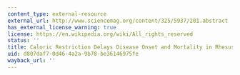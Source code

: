 ```yaml
---
content_type: external-resource
external_url: http://www.sciencemag.org/content/325/5937/201.abstract
has_external_license_warning: true
license: https://en.wikipedia.org/wiki/All_rights_reserved
status: ''
title: Caloric Restriction Delays Disease Onset and Mortality in Rhesus Monkeys
uid: d807daf7-0d46-4a2a-9b78-be36146975fe
wayback_url: ''
---
```

